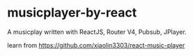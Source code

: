 # musicplayer-by-react

A musicplay written with ReactJS, Router V4, Pubsub, JPlayer.

learn from https://github.com/xiaolin3303/react-music-player
